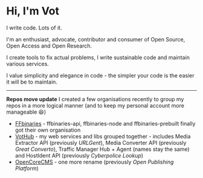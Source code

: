 # Hi, I'm Vot

I write code. Lots of it.

I'm an enthusiast, advocate, contributor and consumer of Open Source, Open Access and Open Research.

I create tools to fix actual problems, I write sustainable code and maintain various services.

I value simplicity and elegance in code - the simpler your code is the easier it will be to maintain.

---

**Repos move update**
I created a few organisations recently to group my repos in a more logical manner (and to keep my personal account more manageable :laughing:)

- [FFbinaries](https://github.com/ffbinaries) - ffbinaries-api, ffbinaries-node and ffbinaries-prebuilt finally got their own organisation
- [VotHub](https://github.com/vothub) - my web services and libs grouped together - includes Media Extractor API (previously _URLGent_), Media Converter API (previously _Great Converto_), Traffic Manager Hub + Agent (names stay the same) and HostIdent API (previously _Cyberpolice Lookup_)
- [OpenCoreCMS](https://github.com/OpenCoreCMS) - one more rename (previously _Open Publishing Platform_)
